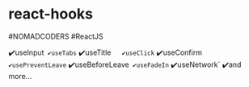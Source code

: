 # react-hooks
#NOMADCODERS #ReactJS

✔️useInput`
✔️useTabs` 
✔️useTitle`  
✔️useClick` 
✔️useConfirm` 
✔️usePreventLeave`
✔️useBeforeLeave`
✔️useFadeIn`
✔️useNetwork`
✔️and more...
